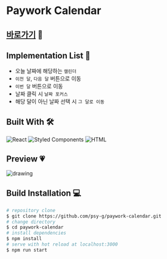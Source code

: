# Paywork Calendar

<h2><a href='https://paywork-calendar.netlify.app/' target='_blank'>바로가기</a> 📅</h2>

## Implementation List 📌
- 오늘 날짜에 해당하는 `캘린더`
- `이전 달`, `다음 달` 버튼으로 이동
- `이번 달` 버튼으로 이동
- 날짜 클릭 시 `날짜 포커스`
- 해당 달이 아닌 날짜 선택 시 `그 달로 이동`

## Built With 🛠 
![React](https://img.shields.io/badge/React-3766AB.svg?style=for-the-badge&logo=react&logoColor=white)
![Styled Components](https://img.shields.io/badge/styled--components-DB7093?style=for-the-badge&logo=styled-components&logoColor=white)
![HTML](https://img.shields.io/badge/HTML5-E34F26?style=for-the-badge&logo=html5&logoColor=white)


## Preview 💗
<img src="https://user-images.githubusercontent.com/68520394/135876770-fecb4c41-f9ac-4ee1-86f6-f539e1da4625.gif" alt="drawing">


## Build Installation 💻

```bash
# repository clone
$ git clone https://github.com/psy-g/paywork-calendar.git
# change directory
$ cd paywork-calendar
# install dependencies
$ npm install
# serve with hot reload at localhost:3000
$ npm run start
```

